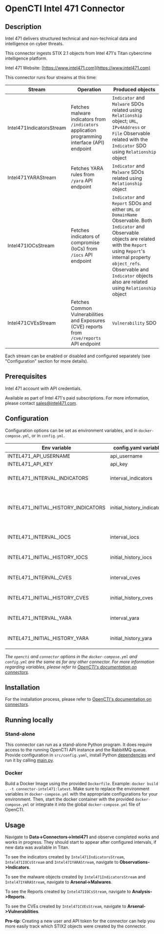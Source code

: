 # OpenCTI Intel 471 Connector

## Description

Intel 471 delivers structured technical and non-technical data and intelligence on cyber threats.

This connector ingests STIX 2.1 objects from Intel 471's Titan cybercrime intelligence platform.

Intel 471 Website: [https://www.intel471.com](https://www.intel471.com)

This connector runs four streams at this time:

| Stream                | Operation                                                                                      | Produced objects
|-----------------------|------------------------------------------------------------------------------------------------|--------------------------------------------------
| Intel471IndicatorsStream | Fetches malware indicators from `/indicators` application programming interface (API) endpoint | `Indicator` and `Malware` SDOs related using `Relationship` object; `URL`, `IPv4Address` or `File` Observable related with the `Indicator` SDO using `Relationship` object
| Intel471YARAStream | Fetches YARA rules from `/yara` API endpoint                                                   | `Indicator` and `Malware` SDOs related using `Relationship` object
| Intel471IOCsStream | Fetches indicators of compromise (IoCs) from `/iocs` API endpoint                              | `Indicator` and `Report` SDOs and either `URL` or `DomainName` Observable. Both `Indicator` and Observable objects are related with the `Report` using `Report`'s internal property `object_refs`. Observable and `Indicator` objects also are related using `Relationship` object
| Intel471CVEsStream | Fetches Common Vulnerabilities and Exposures (CVE) reports from `/cve/reports` API endpoint    | `Vulnerability` SDO

Each stream can be enabled or disabled and configured separately (see "Configuration" section for more details).

## Prerequisites

Intel 471 account with API credentials.

Available as part of Intel 471's paid subscriptions. For more information, please contact sales@intel471.com.

## Configuration

Configuration options can be set as environment variables, and in `docker-compose.yml`, or in `config.yml`.

| Env variable                        | config.yaml variable       | Description
| ------------------------------------|----------------------------|--------------------------------------------------
| INTEL471_API_USERNAME               | api_username               | Titan API username
| INTEL471_API_KEY                    | api_key                    | Titan API key
| INTEL471_INTERVAL_INDICATORS        | interval_indicators        | How often malware indicators should be fetched in minutes. If not set, the stream will not be enabled.
| INTEL471_INITIAL_HISTORY_INDICATORS | initial_history_indicators | Initial date in epoch milliseconds UTC, such as 1643989649000, the malware indicators should be fetched from on the connector's first run. If not set, they will be fetched from the connector's start date. Excludes historical dates.
| INTEL471_INTERVAL_IOCS              | interval_iocs              | Same as INTEL471_INTERVAL_INDICATORS variable, but for IoCs.
| INTEL471_INITIAL_HISTORY_IOCS       | initial_history_iocs       | Same as INTEL471_INITIAL_HISTORY_INDICATORS variable, but for IoCs.
| INTEL471_INTERVAL_CVES              | interval_cves              | Same as INTEL471_INTERVAL_INDICATORS variable, but for CVE reports.
| INTEL471_INITIAL_HISTORY_CVES       | initial_history_cves       | Same as INTEL471_INITIAL_HISTORY_INDICATORS variable, but for CVE reports.
| INTEL471_INTERVAL_YARA              | interval_yara              | Same as INTEL471_INTERVAL_INDICATORS variable, but for YARA rules.
| INTEL471_INITIAL_HISTORY_YARA       | initial_history_yara       | Same as INTEL471_INITIAL_HISTORY_INDICATORS variable, but for YARA rules.

_The `opencti` and `connector` options in the `docker-compose.yml` and `config.yml` are the same as for any other connector.
For more information regarding variables, please refer to [OpenCTI's documentation on connectors](https://www.notion.so/Connectors-4586c588462d4a1fb5e661f2d9837db8)._

## Installation

For the installation process, please refer to [OpenCTI's documentation on connectors](https://www.notion.so/Connectors-4586c588462d4a1fb5e661f2d9837db8).

## Running locally

### Stand-alone

This connector can run as a stand-alone Python program. It does require access to the running OpenCTI API instance
and the RabbitMQ queue. Provide configuration in `src/config.yaml`, install Python [dependencies](src/requirements.txt) and run it by calling [main.py](src/main.py).

### Docker

Build a Docker Image using the provided `Dockerfile`. Example: `docker build . -t connector-intel471:latest`.
Make sure to replace the environment variables in `docker-compose.yml` with the appropriate configurations for your environment.
Then, start the docker container with the provided `docker-compose.yml` or integrate it into the global `docker-compose.yml` file of OpenCTI.

## Usage

Navigate to **Data->Connectors->Intel471** and observe completed works and works in progress. They should start to appear after
configured intervals, if new data was available in Titan.

To see the indicators created by `Intel471IndicatorsStream`, `Intel471IOCsStream` and `Intel471YARAStream`, navigate to **Observations->Indicators**.

To see the malware objects created by `Intel471IndicatorsStream` and `Intel471YARAStream`, navigate to **Arsenal->Malwares**.

To see the Reports created by `Intel471IOCsStream`, navigate to **Analysis->Reports**.

To see the CVEs created by `Intel471CVEsStream`, navigate to **Arsenal->Vulnerabilities**.


**Pro-tip**: Creating a new user and API token for the connector can help you more easily track which STIX2 objects were created by the connector.